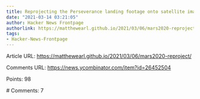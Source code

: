 ```yaml
---
title: Reprojecting the Perseverance landing footage onto satellite imagery
date: "2021-03-14 03:21:05"
author: Hacker News Frontpage
authorlink: https://matthewearl.github.io/2021/03/06/mars2020-reproject/
tags:
- Hacker-News-Frontpage
---
```


<p>Article URL: <a href="https://matthewearl.github.io/2021/03/06/mars2020-reproject/">https://matthewearl.github.io/2021/03/06/mars2020-reproject/</a></p>
<p>Comments URL: <a href="https://news.ycombinator.com/item?id=26452504">https://news.ycombinator.com/item?id=26452504</a></p>
<p>Points: 98</p>
<p># Comments: 7</p>

